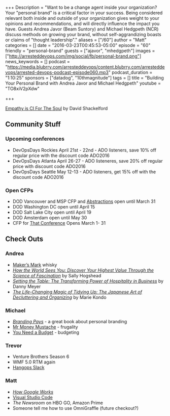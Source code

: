 +++
Description = "Want to be a change agent inside your organization? Your \"personal brand\" is a critical factor in your success. Being considered relevant both inside and outside of your organization gives weight to your opinions and recommendations, and will directly influence the impact you have. Guests Andrea Javor (Beam Suntory) and Michael Hedgpeth (NCR) discuss methods on growing your brand, without self-aggrandizing boasts or claims of \"thought leadership\"."
aliases = ["/60"]
author = "Matt"
categories = []
date = "2016-03-23T00:45:53-05:00"
episode = "60"
friendly = "personal-brand"
guests = ["ajavor", "mhedgpeth"]
images = ["http://arresteddevops.com/img/social/fb/personal-brand.png"]
news_keywords = []
podcast = "https://media.blubrry.com/arresteddevops/content.blubrry.com/arresteddevops/arrested-devops-podcast-episode060.mp3"
podcast_duration = "1:10:25"
sponsors = ["datadog", "10thmagnitude"]
tags = []
title = "Building Your Personal Brand with Andrea Javor and Michael Hedgpeth"
youtube = "TO8xiV2pXdw"

+++

[Empathy is CI For The Soul](http://www.dshack.net/2015/11/30/empathy-is-ci-for-the-soul/) by David Shackelford

## Community Stuff

### Upcoming conferences
* DevOpsDays Rockies April 21st - 22nd - ADO listeners, save 10% off regular price with the discount code ADO2016
* DevOpsDays Atlanta April 26-27 - ADO listeneres, save 20% off regular price with discount code ADO2016
* DevOpsDays Seattle May 12-13 - ADO listeners, get 15% off with the discount code ADO2016
### Open CFPs
* DOD Vancouver and MSP CFP and [Abstractions](http://www.wikicfp.com/cfp/servlet/event.showcfp?eventid=52700&copyownerid=86229) open until March 31
* DOD Washington DC open until April 15
* DOD Salt Lake City open until April 19
* DOD Amsterdam open until May 30
* CFP for [That Conference](https://www.thatconference.com/) Opens March 1- 31


## Check Outs

### Andrea
* [Maker’s Mark](https://www.makersmark.com/) whisky
* *[How the World Sees You: Discover Your Highest Value Through the Science of Fascination](http://www.amazon.com/How-World-Sees-You-Fascination/dp/0062230697)* by Sally Hogshead
* *[Setting the Table: The Transforming Power of Hospitality in Business](http://www.amazon.com/Setting-Table-Transforming-Hospitality-Business/dp/0060742763)* by Danny Meyer
* *[The Life-Changing Magic of Tidying Up: The Japanese Art of Decluttering and Organizing](http://www.amazon.com/Life-Changing-Magic-Tidying-Decluttering-Organizing/dp/1607747308)* by Marie Kondo


### Michael
* *[Branding Pays](http://www.amazon.com/BrandingPays-Five-Step-System-Reinvent-Personal-ebook/dp/B00BVDLT2S/ref=sr_1_1?s=books&ie=UTF8&qid=1456718183&sr=1-1&keywords=branding+pays)* - a great book about personal branding
* [Mr Money Mustache](http://www.mrmoneymustache.com/) - frugality
* [You Need a Budget](http://www.youneedabudget.com/) - budgeting

### Trevor
* Venture Brothers Season 6
* WMF 5.0 RTM again
* [Hangops Slack](http://signup.hangops.com)


### Matt
* *[How Google Works](http://www.amazon.com/How-Google-Works-Eric-Schmidt/dp/1455582344)*
* [Visual Studio Code](https://code.visualstudio.com/)
* *The Newsroom* on HBO GO, Amazon Prime
* Someone tell me how to use OmniGraffle (future checkout?)
